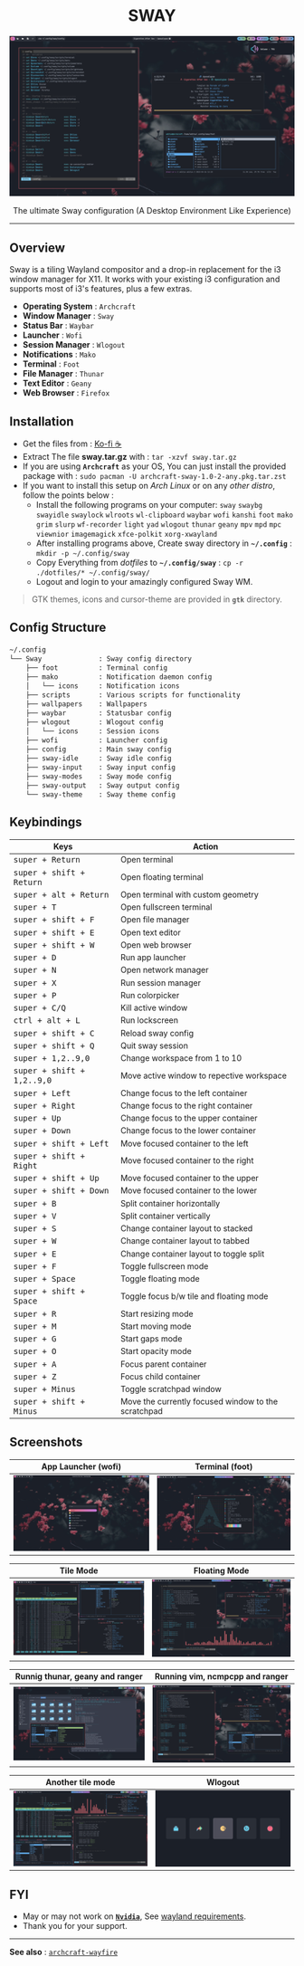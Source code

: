 <h1 align="center">SWAY</h1>

[![Wayfire Main Video](screenshots/sway_6.png)](https://youtu.be/ASlQcf8Jc0I)

<p align="center">The ultimate Sway configuration (A Desktop Environment Like Experience)</p>

---

## Overview

Sway is a tiling Wayland compositor and a drop-in replacement for the i3 window manager for X11. It works with your existing i3 configuration and supports most of i3's features, plus a few extras. 

- **Operating System** : `Archcraft`
- **Window Manager** : `Sway`
- **Status Bar** : `Waybar`
- **Launcher** : `Wofi`
- **Session Manager** : `Wlogout`
- **Notifications** : `Mako`
- **Terminal** : `Foot`
- **File Manager** : `Thunar`
- **Text Editor** : `Geany`
- **Web Browser** : `Firefox`

## Installation
- Get the files from : [Ko-fi :coffee:](https://ko-fi.com/s/10f2e87af3)
- Extract The file **sway.tar.gz** with : `tar -xzvf sway.tar.gz`
- If you are using **`Archcraft`** as your OS, You can just install the provided package with : `sudo pacman -U archcraft-sway-1.0-2-any.pkg.tar.zst`
- If you want to install this setup on _Arch Linux_ or on any _other distro_, follow the points below :
  - Install the following programs on your computer: `sway` `swaybg` `swayidle` `swaylock` `wlroots` `wl-clipboard` `waybar` `wofi`  `kanshi` `foot` `mako` `grim` `slurp` `wf-recorder` `light` `yad` `wlogout` `thunar` `geany` `mpv` `mpd` `mpc` `viewnior` `imagemagick` `xfce-polkit` `xorg-xwayland`
  - After installing programs above, Create sway directory in **`~/.config`** : `mkdir -p ~/.config/sway`
  - Copy Everything from _dotfiles_ to **`~/.config/sway`** : `cp -r ./dotfiles/* ~/.config/sway/` 
  - Logout and login to your amazingly configured Sway WM.

> GTK themes, icons and cursor-theme are provided in **`gtk`** directory.

## Config Structure
```
~/.config
└── Sway              : Sway config directory
    ├── foot          : Terminal config
    ├── mako          : Notification daemon config
    │   └── icons     : Notification icons
    ├── scripts       : Various scripts for functionality
    ├── wallpapers    : Wallpapers
    ├── waybar        : Statusbar config
    ├── wlogout       : Wlogout config
    │   └── icons     : Session icons
    ├── wofi          : Launcher config
    ├── config        : Main sway config
    ├── sway-idle     : Sway idle config
    ├── sway-input    : Sway input config
    ├── sway-modes    : Sway mode config
    ├── sway-output   : Sway output config
    └── sway-theme    : Sway theme config
```

## Keybindings

| Keys | Action |
| --- | --- |
| <kbd>super + Return</kbd> | Open terminal |
| <kbd>super + shift + Return</kbd> | Open floating terminal |
| <kbd>super + alt + Return</kbd> | Open terminal with custom geometry |
| <kbd>super + T</kbd> | Open fullscreen terminal |
| <kbd>super + shift + F</kbd> | Open file manager |
| <kbd>super + shift + E</kbd> | Open text editor |
| <kbd>super + shift + W</kbd> | Open web browser|
| <kbd>super + D</kbd> | Run app launcher |
| <kbd>super + N</kbd> | Open network manager |
| <kbd>super + X</kbd> | Run session manager |
| <kbd>super + P</kbd> | Run colorpicker |
| <kbd>super + C/Q</kbd> | Kill active window |
| <kbd>ctrl + alt + L</kbd> | Run lockscreen |
| <kbd>super + shift + C</kbd> | Reload sway config |
| <kbd>super + shift + Q</kbd> | Quit sway session |
| <kbd>super + 1,2..9,0</kbd> | Change workspace from 1 to 10 |
| <kbd>super + shift + 1,2..9,0</kbd> | Move active window to repective workspace |
| <kbd>super + Left</kbd> | Change focus to the left container |
| <kbd>super + Right</kbd> | Change focus to the right container |
| <kbd>super + Up</kbd> | Change focus to the upper container |
| <kbd>super + Down</kbd> | Change focus to the lower container |
| <kbd>super + shift + Left</kbd> | Move focused container to the left |
| <kbd>super + shift + Right</kbd> | Move focused container to the right |
| <kbd>super + shift + Up</kbd> | Move focused container to the upper |
| <kbd>super + shift + Down</kbd> | Move focused container to the lower |
| <kbd>super + B</kbd> | Split container horizontally |
| <kbd>super + V</kbd> | Split container vertically |
| <kbd>super + S</kbd> | Change container layout to stacked |
| <kbd>super + W</kbd> | Change container layout to tabbed |
| <kbd>super + E</kbd> | Change container layout to toggle split |
| <kbd>super + F</kbd> | Toggle fullscreen mode |
| <kbd>super + Space</kbd> | Toggle floating mode |
| <kbd>super + shift + Space</kbd> | Toggle focus b/w tile and floating mode |
| <kbd>super + R</kbd> | Start resizing mode |
| <kbd>super + M</kbd> | Start moving mode |
| <kbd>super + G</kbd> | Start gaps mode |
| <kbd>super + O</kbd> | Start opacity mode |
| <kbd>super + A</kbd> | Focus parent container |
| <kbd>super + Z</kbd> | Focus child container |
| <kbd>super + Minus</kbd> | Toggle scratchpad window |
| <kbd>super + shift + Minus</kbd> | Move the currently focused window to the scratchpad |

## Screenshots

| App Launcher (wofi) | Terminal (foot) |
| --- | --- |
|![sway](screenshots/sway_1.png)|![sway](screenshots/sway_2.png)|

| Tile Mode | Floating Mode |
| --- | --- |
|![sway](screenshots/sway_3.png)|![sway](screenshots/sway_4.png)|

| Runnig thunar, geany and ranger | Running vim, ncmpcpp and ranger |
| --- | --- |
|![sway](screenshots/sway_5.png)|![sway](screenshots/sway_6.png)|

| Another tile mode | Wlogout |
| --- | --- |
|![sway](screenshots/sway_7.png)|![sway](screenshots/sway_8.png)|


## FYI
- May or may not work on [**`Nvidia`**](https://wiki.archlinux.org/title/Sway#Installation), See [wayland requirements](https://wiki.archlinux.org/title/wayland#Requirements).
- Thank you for your support.

---

**See also** : [`archcraft-wayfire`](https://github.com/archcraft-os/archcraft-wayfire)
